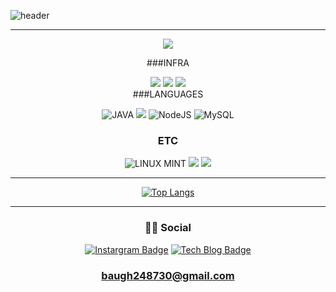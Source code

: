 ![header](https://capsule-render.vercel.app/api?type=waving&color=auto&height=300&section=header&text=BECK%20END%20LIFE%20DEV.&fontSize=50&animation=fadeIn&fontAlignY=38&desc=KIM%20-JS&descAlignY=51&descAlign=70)


[comment]: <> (![hyp3rflow's solved.ac stats]&#40;https://github-readme-solvedac.hyp3rflow.vercel.app/api/?handle=baugh2487&#41;)

---

<center>

![](https://c.tenor.com/GfuuLvIZ5-4AAAAd/a-hat-in-time-gaming.gif)

</center>
<center>

###INFRA

![](https://img.shields.io/badge/JENKINS-D24939?style=for-the-badge&logo=JENKINS&logoColor=white)
![](https://img.shields.io/badge/docker-2496ED?style=for-the-badge&logo=DOCKER&logoColor=white)
![](https://img.shields.io/badge/AWS-232F3E?style=for-the-badge&logo=AMAZONAWS&logoColor=white)
<br>
###LANGUAGES

![JAVA](https://img.shields.io/badge/Java-ED8B00?style=for-the-badge&logo=java&logoColor=white)
![](https://img.shields.io/badge/SPRINGBOOT-6DB33F?style=for-the-badge&logo=SPRINGBOOT&logoColor=white)
![NodeJS](https://img.shields.io/badge/Node.js-FFF900?style=for-the-badge&logo=NODE.JS&logoColor=white)
![MySQL](https://img.shields.io/badge/MySQL-4479A1?style=for-the-badge&logo=mysql&logoColor=white)

### ETC
![LINUX MINT](https://img.shields.io/badge/Linux_Mint-87CF3E?style=for-the-badge&logo=linux-mint&logoColor=white)
![](https://img.shields.io/badge/GRADLE-02303A?style=for-the-badge&logo=GRADLE&logoColor=white)
![](https://img.shields.io/badge/HTML5-E34F26?style=for-the-badge&logo=HTML5&logoColor=white)
</center>

---

<center>

[![Top Langs](https://github-readme-stats.vercel.app/api/top-langs/?username=KIM-JS-95&layout=compact)](https://github.com/anuraghazra/github-readme-stats)

</center>

---

<center>

### 👨👩 Social


[![Instargram Badge](https://img.shields.io/badge/Instagram-E4405F?style=for-the-badge&logo=instagram&logoColor=white&link=https://www.instagram.com/k.jasoooon/)](https://www.instagram.com/k.jasoooon/)
[![Tech Blog Badge](https://img.shields.io/badge/-Tech%20Blog-655ced?style=for-the-badge&logo=github&logoColor=white&link=https://kim-js-95.github.io/)](https://kim-js-95.github.io/)

### baugh248730@gmail.com

</center>


<!--
**KIM-JS-95/KIM-JS-95** is a ✨ _special_ ✨ repository because its `README.md` (this file) appears on your GitHub profile.

Here are some ideas to get you started:

- 🔭 I’m currently working on ...
- 🌱 I’m currently learning ...
- 👯 I’m looking to collaborate on ...
- 🤔 I’m looking for help with ...
- 💬 Ask me about ...
- 📫 How to reach me: ...
- 😄 Pronouns: ...
- ⚡ Fun fact: ...

-->
